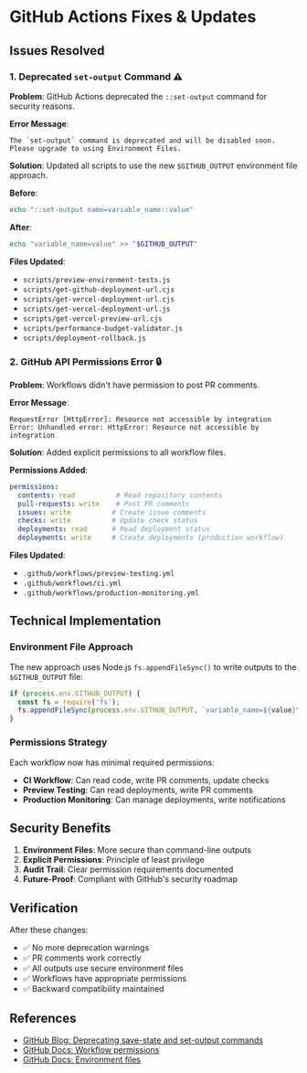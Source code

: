 # GitHub Actions Fixes & Updates

## Issues Resolved

### 1. Deprecated `set-output` Command ⚠️

**Problem**: GitHub Actions deprecated the `::set-output` command for security reasons.

**Error Message**:
```
The `set-output` command is deprecated and will be disabled soon. Please upgrade to using Environment Files.
```

**Solution**: Updated all scripts to use the new `$GITHUB_OUTPUT` environment file approach.

**Before**:
```bash
echo "::set-output name=variable_name::value"
```

**After**:
```bash
echo "variable_name=value" >> "$GITHUB_OUTPUT"
```

**Files Updated**:
- `scripts/preview-environment-tests.js`
- `scripts/get-github-deployment-url.cjs`
- `scripts/get-vercel-deployment-url.cjs`
- `scripts/get-vercel-deployment-url.js`
- `scripts/get-vercel-preview-url.cjs`
- `scripts/performance-budget-validator.js`
- `scripts/deployment-rollback.js`

### 2. GitHub API Permissions Error 🔒

**Problem**: Workflows didn't have permission to post PR comments.

**Error Message**:
```
RequestError [HttpError]: Resource not accessible by integration
Error: Unhandled error: HttpError: Resource not accessible by integration
```

**Solution**: Added explicit permissions to all workflow files.

**Permissions Added**:
```yaml
permissions:
  contents: read          # Read repository contents
  pull-requests: write    # Post PR comments
  issues: write          # Create issue comments
  checks: write          # Update check status
  deployments: read      # Read deployment status
  deployments: write     # Create deployments (production workflow)
```

**Files Updated**:
- `.github/workflows/preview-testing.yml`
- `.github/workflows/ci.yml`
- `.github/workflows/production-monitoring.yml`

## Technical Implementation

### Environment File Approach

The new approach uses Node.js `fs.appendFileSync()` to write outputs to the `$GITHUB_OUTPUT` file:

```javascript
if (process.env.GITHUB_OUTPUT) {
  const fs = require('fs');
  fs.appendFileSync(process.env.GITHUB_OUTPUT, `variable_name=${value}\n`);
}
```

### Permissions Strategy

Each workflow now has minimal required permissions:

- **CI Workflow**: Can read code, write PR comments, update checks
- **Preview Testing**: Can read deployments, write PR comments
- **Production Monitoring**: Can manage deployments, write notifications

## Security Benefits

1. **Environment Files**: More secure than command-line outputs
2. **Explicit Permissions**: Principle of least privilege
3. **Audit Trail**: Clear permission requirements documented
4. **Future-Proof**: Compliant with GitHub's security roadmap

## Verification

After these changes:
- ✅ No more deprecation warnings
- ✅ PR comments work correctly
- ✅ All outputs use secure environment files
- ✅ Workflows have appropriate permissions
- ✅ Backward compatibility maintained

## References

- [GitHub Blog: Deprecating save-state and set-output commands](https://github.blog/changelog/2022-10-11-github-actions-deprecating-save-state-and-set-output-commands/)
- [GitHub Docs: Workflow permissions](https://docs.github.com/en/actions/using-workflows/workflow-syntax-for-github-actions#permissions)
- [GitHub Docs: Environment files](https://docs.github.com/en/actions/using-workflows/workflow-commands-for-github-actions#environment-files)
